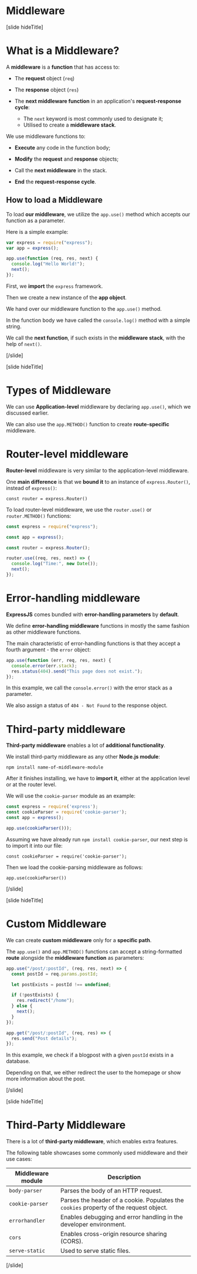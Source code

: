 # Middleware

[slide hideTitle]

# What is a Middleware?

A **middleware** is a **function** that has access to:

- The **request** object (`req`)
- The **response** object (`res`)

- The **next middleware function** in an application's **request-response cycle**:
  - The `next` keyword is most commonly used to designate it;
  - Utilised to create a **middleware stack**.

We use middleware functions to:

- **Execute** any code in the function body;
- **Modify** the **request** and **response** objects;

- Call the **next middleware** in the stack.

- **End** the **request-response cycle**.

## How to load a Middleware

To load **our middleware**, we utilize the `app.use()` method which accepts our function as a parameter.

Here is a simple example:

```js
var express = require("express");
var app = express();

app.use(function (req, res, next) {
  console.log("Hello World!");
  next();
});
```

First, we **import** the `express` framework.

Then we create a new instance of the **app object**.

We hand over our middleware function to the `app.use()` method.

In the function body we have called the `console.log()` method with a simple string.

We call the **next function**, if such exists in the **middleware stack**, with the help of `next()`.

[/slide]

[slide hideTitle]

# Types of Middleware

We can use **Application-level** middleware by declaring `app.use()`, which we discussed earlier.

We can also use the `app.METHOD()` function to create **route-specific** middleware.

# Router-level middleware

**Router-level** middleware is very similar to the application-level middleware.

One **main difference** is that we **bound it** to an instance of `express.Router()`, instead of `express()`:

`const router = express.Router()`

To load router-level middleware, we use the `router.use()` or `router.METHOD()` functions:

```js
const express = require("express");

const app = express();

const router = express.Router();

router.use((req, res, next) => {
  console.log("Time:", new Date());
  next();
});
```

# Error-handling middleware

**ExpressJS** comes bundled with **error-handling parameters** by **default**.

We define **error-handling middleware** functions in mostly the same fashion as other middleware functions.

The main characteristic of error-handling functions is that they accept a fourth argument \- the `error` object:

```js
app.use(function (err, req, res, next) {
  console.error(err.stack);
  res.status(404).send("This page does not exist.");
});
```

In this example, we call the `console.error()` with the error stack as a parameter.

We also assign a status of `404 - Not Found` to the response object.

# Third-party middleware

**Third-party middleware** enables a lot of **additional functionality**.

We install third-party middleware as any other **Node.js module**:

`npm install name-of-middleware-module`

After it finishes installing, we have to **import it**, either at the application level or at the router level.

We will use the `cookie-parser` module as an example:

```js
const express = require('express');
const cookieParser = require('cookie-parser');
const app = express();

app.use(cookieParser()));
```

Assuming we have already run `npm install cookie-parser`, our next step is to import it into our file:

`const cookieParser = require('cookie-parser');`

Then we load the cookie-parsing middleware as follows:

`app.use(cookieParser())`

[/slide]

[slide hideTitle]

# Custom Middleware

We can create **custom middleware** only for a **specific path**.

The `app.use()` and `app.METHOD()` functions can accept a string-formatted **route** alongside the **middleware function** as parameters:

```js
app.use("/post/:postId", (req, res, next) => {
  const postId = req.params.postId;

  let postExists = postId !== undefined;

  if (!postExists) {
    res.redirect("/home");
  } else {
    next();
  }
});

app.get("/post/:postId", (req, res) => {
  res.send("Post details");
});
```

In this example, we check if a blogpost with a given `postId` exists in a database.

Depending on that, we either redirect the user to the homepage or show more information about the post.

[/slide]

[slide hideTitle]

# Third-Party Middleware

There is a lot of **third-party middleware**, which enables extra features.

The following table showcases some commonly used middleware and their use cases:

| **Middleware module** | **Description**                                                                         |
| --- | --- |
| `body-parser`         | Parses the body of an HTTP request.                                                     |
| `cookie-parser`       |  Parses the header of a cookie. Populates the `cookies` property of the request object. |
| `errorhandler`        | Enables debugging and error handling in the developer environment.                       |
| `cors`                | Enables cross-origin resource sharing (CORS).                                           |
| `serve-static`        | Used to serve static files.                                                             |

[/slide]